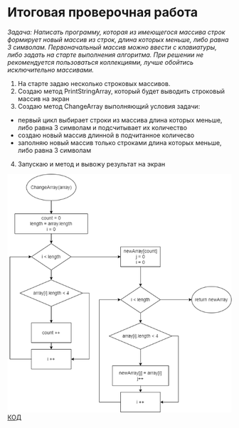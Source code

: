 # Итоговая проверочная работа
*Задача: Написать программу, которая из имеющегося массива строк формирует новый массив из строк, 
длина которых меньше, либо равна 3 символам. Первоначальный массив можно ввести с клавиатуры, 
либо задать на старте выполнения алгоритма. При решении не рекомендуется пользоваться коллекциями, 
лучше обойтись исключительно массивами.*

1. На старте задаю несколько строковых массивов.
2. Создаю метод PrintStringArray, который будет выводить строковый массив на экран
3. Создаю метод ChangeArray выполняющий условия задачи:
  * первый цикл выбирает строки из массива длина которых меньше, либо равна 3 символам и подсчитывает их количество
  * создаю новый массив длинной в подчитанное количесво
  * заполняю новый массив только строками длина которых меньше, либо равна 3 символам
4. Запускаю и метод и вывожу результат на экран

![блок-схема](Diagram.png)     
[КОД](Program.cs)